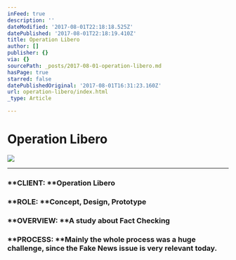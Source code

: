 ```yaml
---
inFeed: true
description: ''
dateModified: '2017-08-01T22:18:18.525Z'
datePublished: '2017-08-01T22:18:19.410Z'
title: Operation Libero
author: []
publisher: {}
via: {}
sourcePath: _posts/2017-08-01-operation-libero.md
hasPage: true
starred: false
datePublishedOriginal: '2017-08-01T16:31:23.160Z'
url: operation-libero/index.html
_type: Article

---
```

# Operation Libero
![](https://the-grid-user-content.s3-us-west-2.amazonaws.com/c2547a71-cf2c-4e57-bd1f-8fff537ec81e.jpg)

---

### **CLIENT: **Operation Libero

### **ROLE: **Concept, Design, Prototype

### **OVERVIEW: **A study about Fact Checking 

### **PROCESS: **Mainly the whole process was a huge challenge, since the Fake News issue is very relevant today.